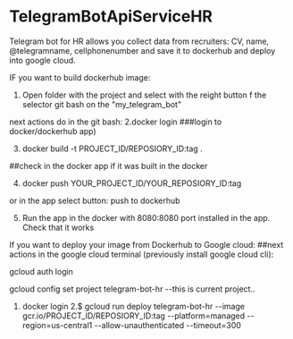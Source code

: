 # TelegramBotApiServiceHR
Telegram bot for HR allows you collect data from recruiters: CV, name, @telegramname, cellphonenumber and save it to dockerhub and deploy into google cloud.

IF you want to build dockerhub image:
1. Open folder with the project and select with the reight button f the selector git bash on the "my_telegram_bot"

next actions do in the git bash:
2.docker login 
###login to docker/dockerhub app)

3. docker build -t PROJECT_ID/REPOSIORY_ID:tag .

##check in the docker app if it was built in the docker

4. docker push YOUR_PROJECT_ID/YOUR_REPOSIORY_ID:tag

or in the app select button:
push to dockerhub

5. Run the app in the docker with 8080:8080 port installed in the app. Check that it works

If you want to deploy your image from Dockerhub to Google cloud:
##next actions in the google cloud terminal (previously install google cloud cli):

gcloud auth login

gcloud config set project telegram-bot-hr --this is current project..


1. docker login
2.$ gcloud run deploy telegram-bot-hr --image gcr.io/PROJECT_ID/REPOSIORY_ID:tag --platform=managed --region=us-central1 --allow-unauthenticated --timeout=300


